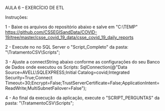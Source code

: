 AULA 6 – EXERCÍCIO DE ETL

Instruções:

1 - Baixe os arquivos do repositório abaixo e salve em "C:\TEMP"
https://github.com/CSSEGISandData/COVID-19/tree/master/csse_covid_19_data/csse_covid_19_daily_reports

2 - Execute no no SQL Server o "Script_Completo" da pasta: "\TratamentoCSV\Scripts";

3 - Ajuste a connectString abaixo conforme as configurações do seu Banco de Dados onde executou os Scripts:
SqlConnection(@"Data Source=AVELL\SQLEXPRESS;Initial Catalog=covid;Integrated Security=True;Connect Timeout=30;Encrypt=False;TrustServerCertificate=False;ApplicationIntent=ReadWrite;MultiSubnetFailover=False");

4 - Ao final da execução da aplicação, execute o "SCRIPT_PERGUNTAS" da pasta: "\TratamentoCSV\Scripts";
